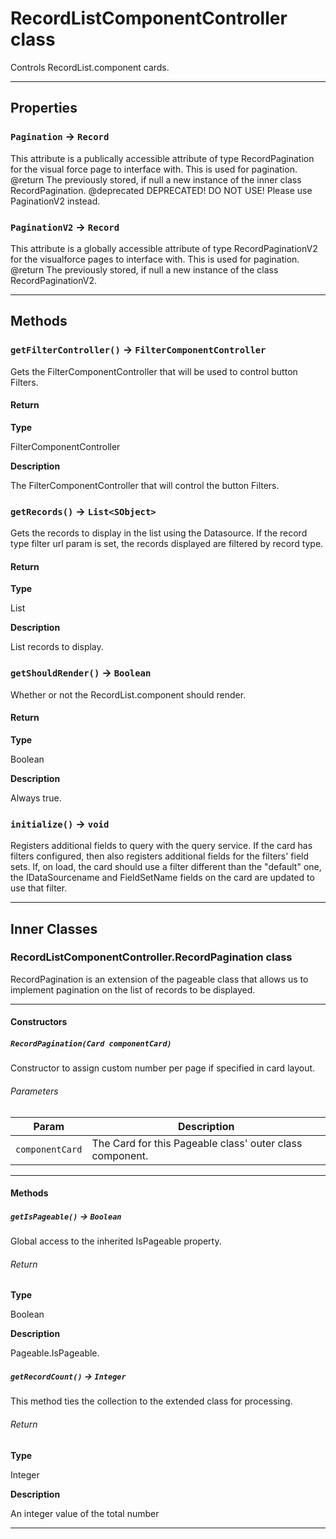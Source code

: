 # RecordListComponentController class

Controls RecordList.component cards.

---
## Properties

### `Pagination` → `Record`

This attribute is a publically accessible attribute of type RecordPagination for the visual force page to interface with. This is used for pagination. @return The previously stored, if null a new instance of the inner class RecordPagination. @deprecated DEPRECATED! DO NOT USE! Please use PaginationV2 instead.

### `PaginationV2` → `Record`

This attribute is a globally accessible attribute of type RecordPaginationV2 for the visualforce pages to interface with. This is used for pagination. @return The previously stored, if null a new instance of the class RecordPaginationV2.

---
## Methods
### `getFilterController()` → `FilterComponentController`

Gets the FilterComponentController that will be used to control button Filters.

#### Return

**Type**

FilterComponentController

**Description**

The FilterComponentController that will control the button Filters.

### `getRecords()` → `List<SObject>`

Gets the records to display in the list using the Datasource. If the record type filter url param is set, the records displayed are filtered by record type.

#### Return

**Type**

List<SObject>

**Description**

List<SObject> records to display.

### `getShouldRender()` → `Boolean`

Whether or not the RecordList.component should render.

#### Return

**Type**

Boolean

**Description**

Always true.

### `initialize()` → `void`

Registers additional fields to query with the query service. If the card has filters configured, then also registers additional fields for the filters' field sets. If, on load, the card should use a filter different than the "default" one, the IDataSourcename and FieldSetName fields on the card are updated to use that filter.

---
## Inner Classes

### RecordListComponentController.RecordPagination class

RecordPagination is an extension of the pageable class that allows us to implement pagination on the list of records to be displayed.

---
#### Constructors
##### `RecordPagination(Card componentCard)`

Constructor to assign custom number per page if specified in card layout.
###### Parameters
|Param|Description|
|-----|-----------|
|`componentCard` |  The Card for this Pageable class' outer class component. |

---
#### Methods
##### `getIsPageable()` → `Boolean`

Global access to the inherited IsPageable property.

###### Return

**Type**

Boolean

**Description**

Pageable.IsPageable.

##### `getRecordCount()` → `Integer`

This method ties the collection to the extended class for processing.

###### Return

**Type**

Integer

**Description**

An integer value of the total number

---

